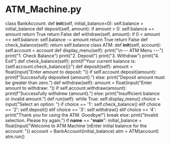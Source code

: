 # ATM_Machine.py
class BankAccount:
    def __init__(self, initial_balance=0):
        self.balance = initial_balance
    def deposit(self, amount):
        if amount > 0:
            self.balance += amount
            return True
        return False
    def withdraw(self, amount):
        if 0 < amount <= self.balance:
            self.balance -= amount
            return True
        return False
    def check_balance(self):
        return self.balance
class ATM:
    def __init__(self, account):
        self.account = account
    def display_menu(self):
        print("\n--- ATM Menu ---")
        print("1. Check Balance")
        print("2. Deposit")
        print("3. Withdraw")
        print("4. Exit")
    def check_balance(self):
        print(f"Your current balance is: {self.account.check_balance()}")
    def deposit(self):
        amount = float(input("Enter amount to deposit: "))
        if self.account.deposit(amount):
            print(f"Successfully deposited {amount}.")
        else:
            print("Deposit amount must be greater than zero.")
    def withdraw(self):
        amount = float(input("Enter amount to withdraw: "))
        if self.account.withdraw(amount):
            print(f"Successfully withdrew {amount}.")
        else:
            print("Insufficient balance or invalid amount.")
    def run(self):
        while True:
            self.display_menu()
            choice = input("Select an option: ")
            if choice == '1':
                self.check_balance()
            elif choice == '2':
                self.deposit()
            elif choice == '3':
                self.withdraw()
            elif choice == '4':
                print("Thank you for using the ATM. Goodbye!")
                break
            else:
                print("Invalid selection. Please try again.")
if __name__ == "__main__":
    initial_balance = float(input("Welcome to ATM Machine \nEnter initial balance for the account: "))
    account = BankAccount(initial_balance)
    atm = ATM(account)
    atm.run()
